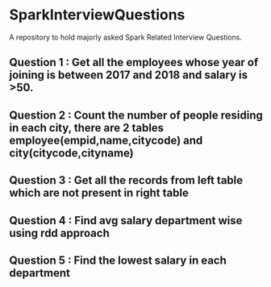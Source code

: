 # SparkInterviewQuestions
A repository to hold majorly asked Spark Related Interview Questions.

## Question 1 : Get all the employees  whose year of joining is between 2017 and 2018 and salary is >50.

## Question 2 : Count the number of people residing in each city, there are 2 tables employee(empid,name,citycode) and city(citycode,cityname)

## Question 3 : Get all the records from left table which are not present in right table

## Question 4 : Find avg salary department wise using rdd approach

## Question 5 : Find the lowest salary in each department

